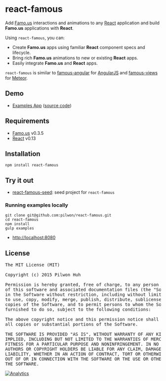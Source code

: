 # react-famous


Add [Famo.us](http://famo.us) interactions and animations to any [React](http://facebook.github.io/react/) application and build **Famo.us** applications with **React**.

Using `react-famous`, you can:

* Create **Famo.us** apps using familiar **React** component specs and lifecycle.
* Bring rich **Famo.us** animations to new or existing **React** apps.
* Easily integrate **Famo.us** and **React** apps.

`react-famous` is similar to [famous-angular](https://github.com/Famous/famous-angular) for [AngularJS](https://angularjs.org/) and [famous-views](http://famous-views.meteor.com/) for [Meteor](https://www.meteor.com/).


## Demo

* [Examples App](http://react-famous.github.io/) ([source code](https://github.com/pilwon/react-famous/tree/master/examples))


## Requirements

* [Famo.us](http://famo.us) v0.3.5
* [React](http://facebook.github.io/react/) v0.13


## Installation

    npm install react-famous


## Try it out

* [react-famous-seed](https://github.com/pilwon/react-famous-seed): seed project for `react-famous`

### Running examples locally

    git clone git@github.com:pilwon/react-famous.git
    cd react-famous
    npm install
    gulp examples

* [http://localhost:8080](http://localhost:8080)


## License

<pre>
The MIT License (MIT)

Copyright (c) 2015 Pilwon Huh

Permission is hereby granted, free of charge, to any person obtaining a copy
of this software and associated documentation files (the "Software"), to deal
in the Software without restriction, including without limitation the rights
to use, copy, modify, merge, publish, distribute, sublicense, and/or sell
copies of the Software, and to permit persons to whom the Software is
furnished to do so, subject to the following conditions:

The above copyright notice and this permission notice shall be included in
all copies or substantial portions of the Software.

THE SOFTWARE IS PROVIDED "AS IS", WITHOUT WARRANTY OF ANY KIND, EXPRESS OR
IMPLIED, INCLUDING BUT NOT LIMITED TO THE WARRANTIES OF MERCHANTABILITY,
FITNESS FOR A PARTICULAR PURPOSE AND NONINFRINGEMENT. IN NO EVENT SHALL THE
AUTHORS OR COPYRIGHT HOLDERS BE LIABLE FOR ANY CLAIM, DAMAGES OR OTHER
LIABILITY, WHETHER IN AN ACTION OF CONTRACT, TORT OR OTHERWISE, ARISING FROM,
OUT OF OR IN CONNECTION WITH THE SOFTWARE OR THE USE OR OTHER DEALINGS IN
THE SOFTWARE.
</pre>

[![Analytics](https://ga-beacon.appspot.com/UA-47034562-26/react-famous/readme?pixel)](https://github.com/pilwon/react-famous)
